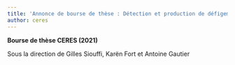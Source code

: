 ```yaml
---
title: 'Annonce de bourse de thèse : Détection et production de défigements linguistiques dans les réseaux sociaux assistées par les sciences participatives. Fertilisation croisée entre traitement informatique et analyse linguistique'
author: ceres
---
```


**Bourse de thèse CERES (2021)**

Sous la direction de Gilles Siouffi, Karën Fort et Antoine Gautier